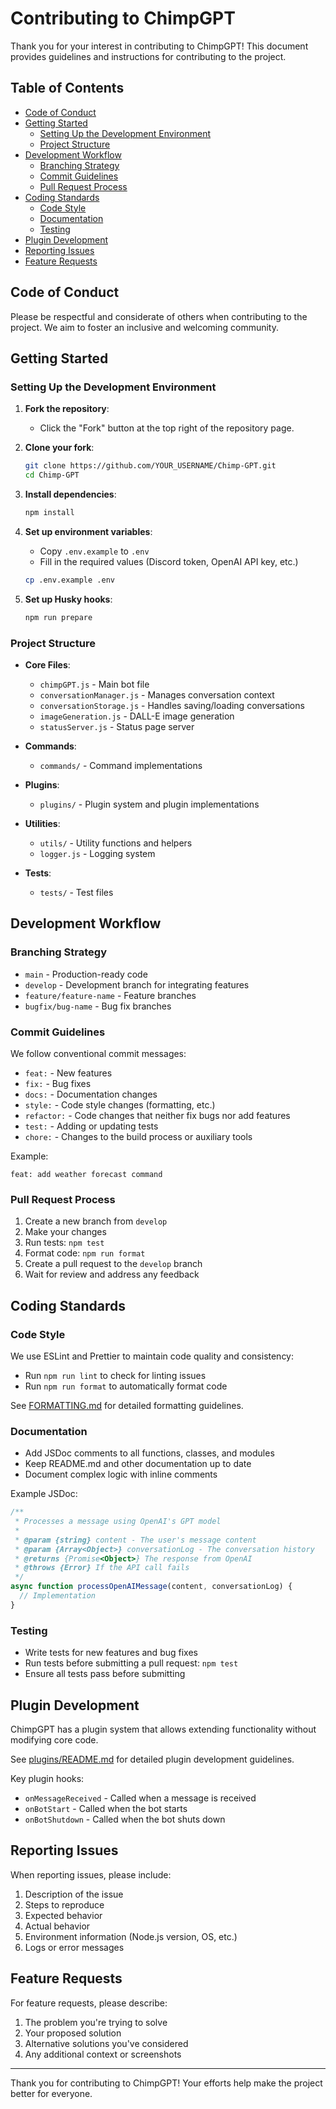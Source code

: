 # Contributing to ChimpGPT

Thank you for your interest in contributing to ChimpGPT! This document provides guidelines and instructions for contributing to the project.

## Table of Contents

- [Code of Conduct](#code-of-conduct)
- [Getting Started](#getting-started)
  - [Setting Up the Development Environment](#setting-up-the-development-environment)
  - [Project Structure](#project-structure)
- [Development Workflow](#development-workflow)
  - [Branching Strategy](#branching-strategy)
  - [Commit Guidelines](#commit-guidelines)
  - [Pull Request Process](#pull-request-process)
- [Coding Standards](#coding-standards)
  - [Code Style](#code-style)
  - [Documentation](#documentation)
  - [Testing](#testing)
- [Plugin Development](#plugin-development)
- [Reporting Issues](#reporting-issues)
- [Feature Requests](#feature-requests)

## Code of Conduct

Please be respectful and considerate of others when contributing to the project. We aim to foster an inclusive and welcoming community.

## Getting Started

### Setting Up the Development Environment

1. **Fork the repository**:
   - Click the "Fork" button at the top right of the repository page.

2. **Clone your fork**:
   ```bash
   git clone https://github.com/YOUR_USERNAME/Chimp-GPT.git
   cd Chimp-GPT
   ```

3. **Install dependencies**:
   ```bash
   npm install
   ```

4. **Set up environment variables**:
   - Copy `.env.example` to `.env`
   - Fill in the required values (Discord token, OpenAI API key, etc.)
   ```bash
   cp .env.example .env
   ```

5. **Set up Husky hooks**:
   ```bash
   npm run prepare
   ```

### Project Structure

- **Core Files**:
  - `chimpGPT.js` - Main bot file
  - `conversationManager.js` - Manages conversation context
  - `conversationStorage.js` - Handles saving/loading conversations
  - `imageGeneration.js` - DALL-E image generation
  - `statusServer.js` - Status page server

- **Commands**:
  - `commands/` - Command implementations

- **Plugins**:
  - `plugins/` - Plugin system and plugin implementations

- **Utilities**:
  - `utils/` - Utility functions and helpers
  - `logger.js` - Logging system

- **Tests**:
  - `tests/` - Test files

## Development Workflow

### Branching Strategy

- `main` - Production-ready code
- `develop` - Development branch for integrating features
- `feature/feature-name` - Feature branches
- `bugfix/bug-name` - Bug fix branches

### Commit Guidelines

We follow conventional commit messages:

- `feat:` - New features
- `fix:` - Bug fixes
- `docs:` - Documentation changes
- `style:` - Code style changes (formatting, etc.)
- `refactor:` - Code changes that neither fix bugs nor add features
- `test:` - Adding or updating tests
- `chore:` - Changes to the build process or auxiliary tools

Example:
```
feat: add weather forecast command
```

### Pull Request Process

1. Create a new branch from `develop`
2. Make your changes
3. Run tests: `npm test`
4. Format code: `npm run format`
5. Create a pull request to the `develop` branch
6. Wait for review and address any feedback

## Coding Standards

### Code Style

We use ESLint and Prettier to maintain code quality and consistency:

- Run `npm run lint` to check for linting issues
- Run `npm run format` to automatically format code

See [FORMATTING.md](./docs/FORMATTING.md) for detailed formatting guidelines.

### Documentation

- Add JSDoc comments to all functions, classes, and modules
- Keep README.md and other documentation up to date
- Document complex logic with inline comments

Example JSDoc:
```javascript
/**
 * Processes a message using OpenAI's GPT model
 * 
 * @param {string} content - The user's message content
 * @param {Array<Object>} conversationLog - The conversation history
 * @returns {Promise<Object>} The response from OpenAI
 * @throws {Error} If the API call fails
 */
async function processOpenAIMessage(content, conversationLog) {
  // Implementation
}
```

### Testing

- Write tests for new features and bug fixes
- Run tests before submitting a pull request: `npm test`
- Ensure all tests pass before submitting

## Plugin Development

ChimpGPT has a plugin system that allows extending functionality without modifying core code.

See [plugins/README.md](./plugins/README.md) for detailed plugin development guidelines.

Key plugin hooks:
- `onMessageReceived` - Called when a message is received
- `onBotStart` - Called when the bot starts
- `onBotShutdown` - Called when the bot shuts down

## Reporting Issues

When reporting issues, please include:

1. Description of the issue
2. Steps to reproduce
3. Expected behavior
4. Actual behavior
5. Environment information (Node.js version, OS, etc.)
6. Logs or error messages

## Feature Requests

For feature requests, please describe:

1. The problem you're trying to solve
2. Your proposed solution
3. Alternative solutions you've considered
4. Any additional context or screenshots

---

Thank you for contributing to ChimpGPT! Your efforts help make the project better for everyone.

